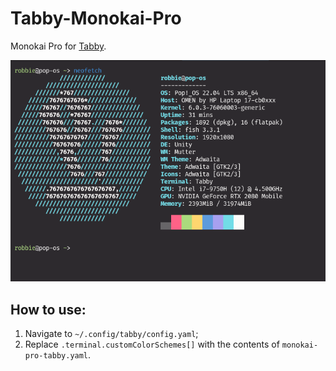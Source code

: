 # Tabby-Monokai-Pro

Monokai Pro for [Tabby](https://github.com/Eugeny/tabby).
<p align="center">
	<img src="./screenshot.png"/>
</p>

## How to use:

1. Navigate to ```~/.config/tabby/config.yaml```;
2. Replace ```.terminal.customColorSchemes[]``` with the contents of ```monokai-pro-tabby.yaml```.

